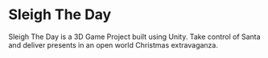 # Sleigh The Day

Sleigh The Day is a 3D Game Project built using Unity. Take control of Santa and deliver presents in an open world Christmas extravaganza.

